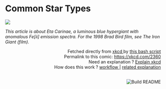 # <b>Common Star Types</b>

[![](https://imgs.xkcd.com/comics/common_star_types.png)](https://xkcd.com/2360)

<i>This article is about Eta Carinae, a luminous blue hypergiant with anomalous Fe[ii] emission spectra. For the 1998 Brad Bird film, see The Iron Giant (film).</i>

<div align="right">
  Fetched directly from
  <a href="https://xkcd.com">
    xkcd
  </a>
  by
  <a href="https://github.com/Vanille-N/Vanille-N/blob/master/fetch">
    this bash script
  </a>
</div>
<div align="right">
  Permalink to this comic:
  <a href="https://xkcd.com/2360">
    https://xkcd.com/2360
  </a>
</div>
<div align="right">
  Need an explanation ?
  <a href="https://www.explainxkcd.com/wiki/index.php/2360">
    Explain xkcd
  </a>
</div>
<div align="right">
  How does this work ?
  <a href="https://github.com/Vanille-N/Vanille-N/blob/master/.github/workflows/build.yml">
    workflow
  </a>
  |
  <a href="https://simonwillison.net/2020/Jul/10/self-updating-profile-readme/">
    related explanation
  </a>
</div><br>

<a href="https://github.com/Vanille-N/Vanille-N/actions"><img src="https://github.com/Vanille-N/Vanille-N/workflows/Build%20README/badge.svg" align="right" alt="Build README"></a>
